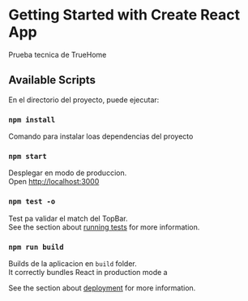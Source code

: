 # Getting Started with Create React App

Prueba tecnica de TrueHome

## Available Scripts

En el directorio del proyecto, puede ejecutar:
### `npm install`

Comando para instalar loas dependencias del proyecto

### `npm start`

Desplegar en modo de produccion.\
Open [http://localhost:3000](http://localhost:3000)
### `npm test -o`

Test pa validar el match del TopBar.\
See the section about [running tests](https://facebook.github.io/create-react-app/docs/running-tests) for more information.

### `npm run build`

Builds de la aplicacion en `build` folder.\
It correctly bundles React in production mode a

See the section about [deployment](https://facebook.github.io/create-react-app/docs/deployment) for more information.

